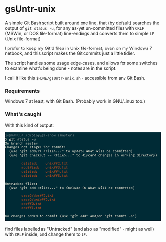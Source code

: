 [//]: # ( vim: set fdl=3 fdm=expr:)

gsUntr-unix
===========

A simple Git Bash script built around one line, that (by default) searches the output of `git status -u`, for any as-yet un-committed files with `CRLF` (MSWin, or DOS file-format) line-endings and converts them to simple `LF` (Unix file-format).

I prefer to keep my Git'd files in Unix file-format, even on my Windows 7 netbook, and this script makes the Git commits just a little tidier.

The script handles some usage edge-cases, and allows for some switches to examine what's being done - notes are in the script.

I call it like this `$HOME/gsUntr-unix.sh` - accessible from any Git Bash.

### Requirements
Windows 7 at least, with Git Bash. (Probably work in GNU/Linux too.)

### What's caught
With this kind of output:

![output of git status -u in a simple case](gsUntr-unix-momentary.png)

find files labelled as "Untracked" (and also as "modified" - might as well) with `CRLF` inside, and change them to `LF`.

